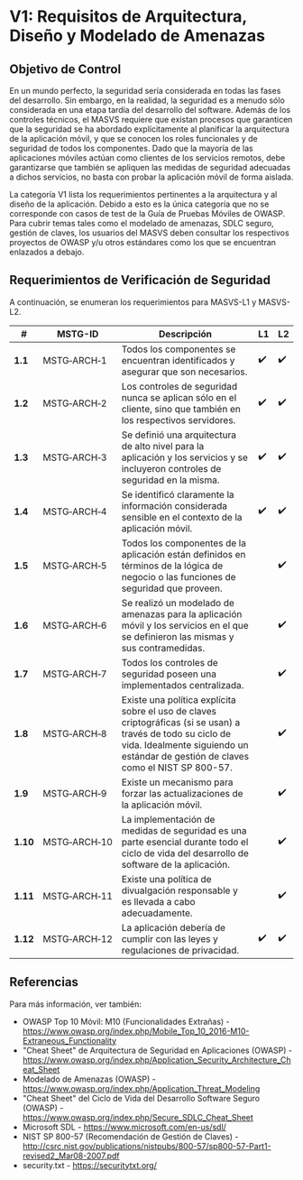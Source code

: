 # V1: Requisitos de Arquitectura, Diseño y Modelado de Amenazas

## Objetivo de Control

En un mundo perfecto, la seguridad sería considerada en todas las fases del desarrollo. Sin embargo, en la realidad, la seguridad es a menudo sólo considerada en una etapa tardía del desarrollo del software. Además de los controles técnicos, el MASVS requiere que existan procesos que garanticen que la seguridad se ha abordado explícitamente al planificar la arquitectura de la aplicación móvil, y que se conocen los roles funcionales y de seguridad de todos los componentes. Dado que la mayoría de las aplicaciones móviles actúan como clientes de los servicios remotos, debe garantizarse que también se apliquen las medidas de seguridad adecuadas a dichos servicios, no basta con probar la aplicación móvil de forma aislada.

La categoría V1 lista los requerimientos pertinentes a la arquitectura y al diseño de la aplicación. Debido a esto es la única categoría que no se corresponde con casos de test de la Guía de Pruebas Móviles de OWASP. Para cubrir temas tales como el modelado de amenazas, SDLC seguro, gestión de claves, los usuarios del MASVS deben consultar los respectivos proyectos de OWASP y/u otros estándares como los que se encuentran enlazados a debajo.

<div style="page-break-after: always;">
</div>

## Requerimientos de Verificación de Seguridad

A continuación, se enumeran los requerimientos para MASVS-L1 y MASVS-L2.

| # | MSTG-ID | Descripción | L1 | L2 |
| --- | --- | --- | --- | --- |
| **1.1** | MSTG‑ARCH‑1 | Todos los componentes se encuentran identificados y asegurar que son necesarios. | ✔️ | ✔️ |
| **1.2** | MSTG‑ARCH‑2 | Los controles de seguridad nunca se aplican sólo en el cliente, sino que también en los respectivos servidores. | ✔️ | ✔️ |
| **1.3** | MSTG‑ARCH‑3 | Se definió una arquitectura de alto nivel para la aplicación y los servicios y se incluyeron controles de seguridad en la misma. | ✔️ | ✔️ |
| **1.4** | MSTG‑ARCH‑4 | Se identificó claramente la información considerada sensible en el contexto de la aplicación móvil. | ✔️ | ✔️ |
| **1.5** | MSTG‑ARCH‑5 | Todos los componentes de la aplicación están definidos en términos de la lógica de negocio o las funciones de seguridad que proveen. |  | ✔️ |
| **1.6** | MSTG‑ARCH‑6 | Se realizó un modelado de amenazas para la aplicación móvil y los servicios en el que se definieron las mismas y sus contramedidas. |  | ✔️ |
| **1.7** | MSTG‑ARCH‑7 | Todos los controles de seguridad poseen una implementados centralizada. |  | ✔️ |
| **1.8** | MSTG‑ARCH‑8 | Existe una política explícita sobre el uso de claves criptográficas (si se usan) a través de todo su ciclo de vida. Idealmente siguiendo un estándar de gestión de claves como el NIST SP 800-57. |  | ✔️ |
| **1.9** | MSTG‑ARCH‑9 | Existe un mecanismo para forzar las actualizaciones de la aplicación móvil. |  | ✔️ |
| **1.10** | MSTG‑ARCH‑10 | La implementación de medidas de seguridad es una parte esencial durante todo el ciclo de vida del desarrollo de software de la aplicación. |  | ✔️ |
| **1.11** | MSTG‑ARCH‑11 | Existe una política de divualgación responsable y es llevada a cabo adecuadamente. |  | ✔️ |
| **1.12** | MSTG‑ARCH‑12 | La aplicación debería de cumplir con las leyes y regulaciones de privacidad. | ✔️ | ✔️ |

<div style="page-break-after: always;" >
</div>

## Referencias

Para más información, ver también:

- OWASP Top 10 Móvil: M10 (Funcionalidades Extrañas) - <https://www.owasp.org/index.php/Mobile_Top_10_2016-M10-Extraneous_Functionality>
- "Cheat Sheet" de Arquitectura de Seguridad en Aplicaciones (OWASP) - <https://www.owasp.org/index.php/Application_Security_Architecture_Cheat_Sheet>
- Modelado de Amenazas (OWASP) - <https://www.owasp.org/index.php/Application_Threat_Modeling>
- "Cheat Sheet" del Ciclo de Vida del Desarrollo Software Seguro (OWASP) - <https://www.owasp.org/index.php/Secure_SDLC_Cheat_Sheet>
- Microsoft SDL - <https://www.microsoft.com/en-us/sdl/>
- NIST SP 800-57 (Recomendación de Gestión de Claves) - <http://csrc.nist.gov/publications/nistpubs/800-57/sp800-57-Part1-revised2_Mar08-2007.pdf>
- security.txt - <https://securitytxt.org/>
